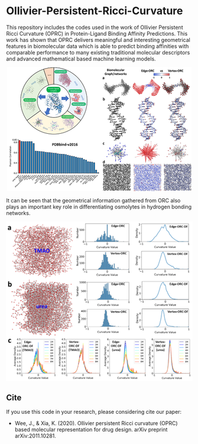 # Ollivier-Persistent-Ricci-Curvature

This repository includes the codes used in the work of Ollivier Persistent Ricci Curvature (OPRC) in Protein-Ligand Binding Affinity Predictions. This work has shown that OPRC delivers meaningful and interesting geometrical features in biomolecular data which is able to predict binding affinities with comparable performance to many existing traditional molecular descriptors and advanced mathematical based machine learning models. 

<p align="center">
  <img src="https://github.com/ExpectozJJ/Ollivier-Persistent-Ricci-Curvature/blob/master/img/toc.png" title="toc"/>
</p>

It can be seen that the geometrical information gathered from ORC also plays an important key role in differentiating osmolytes in hydrogen bonding networks. 

<p align="center">
  <img src="https://github.com/ExpectozJJ/Ollivier-Persistent-Ricci-Curvature/blob/master/img/osmolyte.png" title="hbn"/>
</p>

## Cite 
If you use this code in your research, please considering cite our paper:

* Wee, J., & Xia, K. (2020). Ollivier persistent Ricci curvature (OPRC) based molecular representation for drug design. arXiv preprint arXiv:2011.10281.
